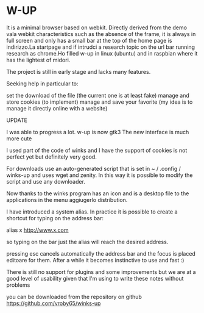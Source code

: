 <h1>W-UP</h1>

It is a minimal browser based on webkit. Directly derived from the demo vala webkit characteristics such as the absence of the frame, it is always in full screen and only has a small bar at the top of the home page is indirizzo.La startpage and if intrudci a research topic on the url bar running research as chrome.Ho filled w-up in linux (ubuntu) and in raspbian where it has the lightest of midori. 

The project is still in early stage and lacks many features. 

Seeking help in particular to: 

set the download of the file (the current one is at least fake) 
manage and store cookies (to implement) 
manage and save your favorite (my idea is to manage it directly online with a website) 
 

UPDATE 

I was able to progress a lot. w-up is now gtk3 The new interface is much more cute

I used part of the code of winks and I have the support of cookies is not perfect yet but definitely very good. 

For downloads use an auto-generated script that is set in ~ / .config / winks-up and uses wget and zenity. In this way it is possible to modify the script and use any downloader. 

Now thanks to the winks program has an icon and is a desktop file to the applications in the menu aggiugerlo distribution. 

I have introduced a system alias. In practice it is possible to create a shortcut for typing on the address bar: 

alias x http://www.x.com 

so typing on the bar just the alias will reach the desired address. 

pressing esc cancels automatically the address bar and the focus is placed editoare for them. After a while it becomes instinctive to use and fast :) 

There is still no support for plugins and some improvements but we are at a good level of usability given that I'm using to write these notes without problems 

you can be downloaded from the repository on github https://github.com/vroby65/winks-up
